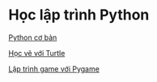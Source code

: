 # Học lập trình Python

[Python cơ bản](tutorial/basic/Intro.md)

[Học vẽ với Turtle](tutorial/turtle/TURTLE.md)

[Lập trình game với Pygame](tutorial/pygame/PYGAME.md)
